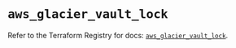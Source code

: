 # `aws_glacier_vault_lock`

Refer to the Terraform Registry for docs: [`aws_glacier_vault_lock`](https://registry.terraform.io/providers/hashicorp/aws/6.9.0/docs/resources/glacier_vault_lock).
